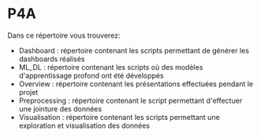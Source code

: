 # P4A

Dans ce répertoire vous trouverez:

* Dashboard : répertoire contenant les scripts permettant de générer les dashboards réalisés
* ML_DL : répertoire contenant les scripts où des modèles d'apprentissage profond ont été développés
* Overview : répertoire contenant les présentations effectuées pendant le projet
* Preprocessing : répertoire contenant le script permettant d'effectuer une jointure des données
* Visualisation : répertoire contenant les scripts permettant une exploration et visualisation des données
